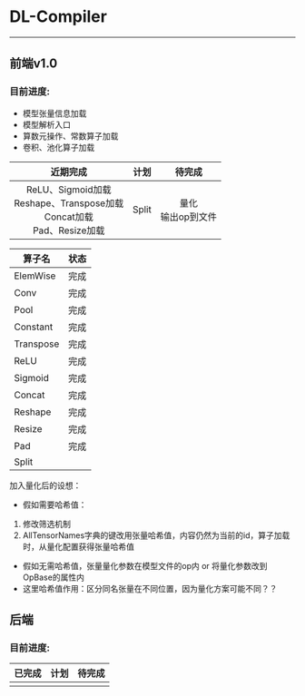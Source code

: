 # DL-Compiler
---
## 前端v1.0
### 目前进度:

- 模型张量信息加载
-  模型解析入口
- 算数元操作、常数算子加载
- 卷积、池化算子加载

|                                 近期完成                                 |  计划   |      待完成       |
|:--------------------------------------------------------------------:|:-----:|:--------------:|
| ReLU、Sigmoid加载<br/>Reshape、Transpose加载<br/>Concat加载<br/>Pad、Resize加载 | Split | 量化<br/>输出op到文件 |

| 算子名       | 状态 |
|-----------|----|
| ElemWise  | 完成 |
| Conv      | 完成 |
| Pool      | 完成 |
| Constant  | 完成 |
| Transpose | 完成 |
| ReLU      | 完成 |
| Sigmoid   | 完成 |
| Concat    | 完成 |
| Reshape   | 完成 |
| Resize    | 完成 |
| Pad       | 完成 |
| Split     |    |

加入量化后的设想：
- 假如需要哈希值：
1. 修改筛选机制
2. AllTensorNames字典的键改用张量哈希值，内容仍然为当前的id，算子加载时，从量化配置获得张量哈希值
- 假如无需哈希值，张量量化参数在模型文件的op内 or 将量化参数改到OpBase的属性内
- 这里哈希值作用：区分同名张量在不同位置，因为量化方案可能不同？？


## 后端
### 目前进度:
|  已完成  |  计划  |  待完成  |
|:-----:|:----:|:-----:|
|       |      |       |